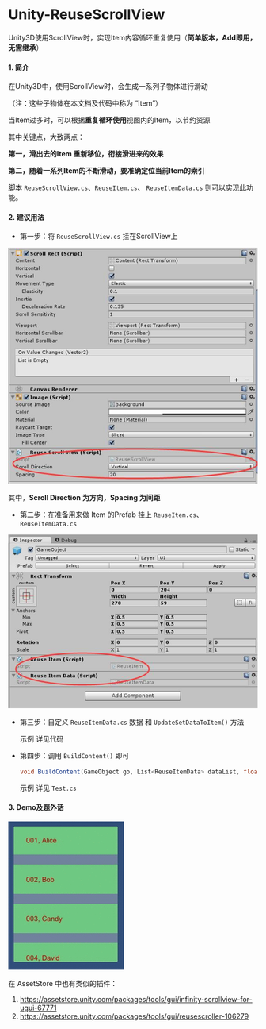 # Unity-ReuseScrollView
Unity3D使用ScrollView时，实现Item内容循环重复使用（**简单版本，Add即用，无需继承**）

#### 1. 简介

在Unity3D中，使用ScrollView时，会生成一系列子物体进行滑动

（注：这些子物体在本文档及代码中称为 “Item”）

当Item过多时，可以根据**重复循环使用**视图内的Item，以节约资源

其中关键点，大致两点：

**第一，滑出去的Item 重新移位，衔接滑进来的效果**

**第二，随着一系列Item的不断滑动，要准确定位当前Item的索引**

脚本 `ReuseScrollView.cs`、`ReuseItem.cs`、 `ReuseItemData.cs`   则可以实现此功能。

#### 2. 建议用法

- 第一步：将 `ReuseScrollView.cs` 挂在ScrollView上

![20181227163105](Image/20181227163105.jpg)

其中，**Scroll Direction 为方向，Spacing 为间距**

- 第二步：在准备用来做 Item 的Prefab 挂上 `ReuseItem.cs`、 `ReuseItemData.cs`  

![20181227163137](Image/20181227163137.jpg)

- 第三步：自定义 `ReuseItemData.cs` 数据 和 `UpdateSetDataToItem()` 方法

  示例 详见代码

- 第四步：调用 `BuildContent()` 即可

  ```c#
  void BuildContent(GameObject go, List<ReuseItemData> dataList, float spacing = 20.0f)
  ```

  示例 详见 `Test.cs` 


#### 3. Demo及题外话

![demo](Image/demo.gif)

在 AssetStore 中也有类似的插件：

1. https://assetstore.unity.com/packages/tools/gui/infinity-scrollview-for-ugui-67771
2. https://assetstore.unity.com/packages/tools/gui/reusescroller-106279
